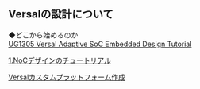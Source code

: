 ## Versalの設計について  
  
◆どこから始めるのか  
[UG1305 Versal Adaptive SoC Embedded Design Tutorial](https://docs.amd.com/r/en-US/ug1305-versal-embedded-tutorial/Versal-Adaptive-SoC-Embedded-Design-Tutorial-UG1305)  
  
[1.NoCデザインのチュートリアル](https://docs.amd.com/r/en-US/ug1305-versal-embedded-tutorial/Versal-CIPS-and-NoC-DDR-IP-Core-Configuration)  
  

[Versalカスタムプラットフォーム作成](https://docs.amd.com/r/ja-JP/Vitis-Tutorials-Vitis-Platform-Creation/%E3%82%AB%E3%82%B9%E3%82%BF%E3%83%A0-Versal-%E3%83%9C%E3%83%BC%E3%83%89%E7%94%A8%E3%81%AE-Vitis-%E3%83%97%E3%83%A9%E3%83%83%E3%83%88%E3%83%95%E3%82%A9%E3%83%BC%E3%83%A0%E3%81%AE%E4%BD%9C%E6%88%90)  
